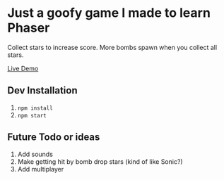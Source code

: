 # Just a goofy game I made to learn Phaser
Collect stars to increase score. More bombs spawn when you collect all stars.

[Live Demo](https://colbycheeze.github.io/phaser-learning/)

## Dev Installation
1. `npm install`
1. `npm start`

## Future Todo or ideas
1. Add sounds
1. Make getting hit by bomb drop stars (kind of like Sonic?)
1. Add multiplayer
